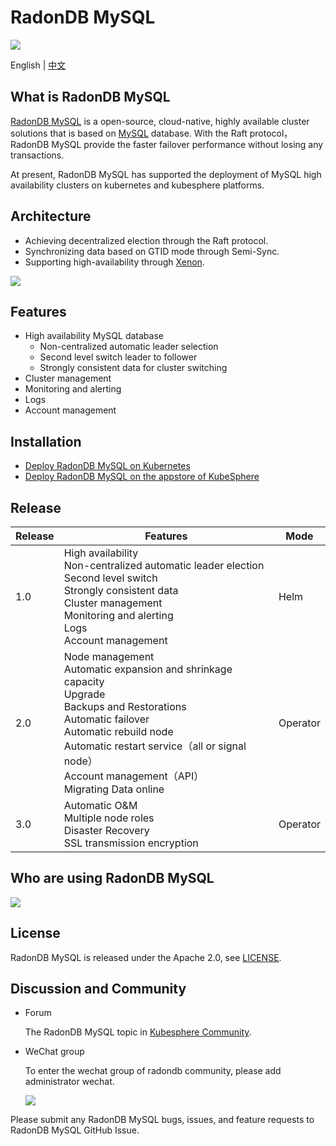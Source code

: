 
# RadonDB MySQL
 ![](docs/images/logo_radondb-mysql.png) <br>

English | [中文](README_zh.md) 

## What is RadonDB MySQL

[RadonDB MySQL](https://github.com/radondb/radondb-mysql-kubernetes) is a open-source, cloud-native, highly available cluster solutions that is based on [MySQL](https://MySQL.org) database. With the Raft protocol，RadonDB MySQL provide the faster failover performance without losing any transactions.

At present, RadonDB MySQL has supported the deployment of MySQL high availability clusters on kubernetes and kubesphere platforms.

## Architecture

- Achieving decentralized election through the Raft protocol.
- Synchronizing data based on GTID mode through Semi-Sync.
- Supporting high-availability through [Xenon](https://github.com/radondb/xenon.git).

![](docs/images/radondb-mysql_Architecture_1.png)

## Features

- High availability MySQL database
    - Non-centralized automatic leader selection
    - Second level switch leader to follower 
    - Strongly consistent data for cluster switching
- Cluster management
- Monitoring and alerting
- Logs
- Account management

## Installation

- [Deploy RadonDB MySQL on Kubernetes](docs/Kubernetes/deploy_radondb-mysql_on_kubernetes.md)
- [Deploy RadonDB MySQL on the appstore of KubeSphere](docs/KubeSphere/deploy_radondb-mysql_on_kubesphere.md)

## Release

| Release | Features  | Mode |
|------|--------|--------|
| 1.0 | High availability <br>  Non-centralized automatic leader election <br>  Second level switch <br>  Strongly consistent data <br> Cluster management <br> Monitoring and alerting <br> Logs <br> Account management | Helm |
| 2.0 | Node management <br> Automatic expansion and shrinkage capacity <br> Upgrade <br> Backups and Restorations <br> Automatic failover <br> Automatic rebuild node <br> Automatic restart service（all or signal node）<br> Account management（API）<br> Migrating Data online | Operator |
| 3.0 | Automatic O&M <br> Multiple node roles <br> Disaster Recovery <br> SSL transmission encryption  | Operator |

## Who are using RadonDB MySQL

![](docs/images/users.png)

## License

RadonDB MySQL is released under the Apache 2.0, see [LICENSE](./LICENSE).
## Discussion and Community

- Forum

  The RadonDB MySQL topic in [Kubesphere Community](https://kubesphere.com.cn/forum/t/radondb).

- WeChat group

  To enter the wechat group of radondb community, please add administrator wechat.

  ![](docs/images/wechat_admin.jpg)

Please submit any RadonDB MySQL bugs, issues, and feature requests to RadonDB MySQL GitHub Issue.
